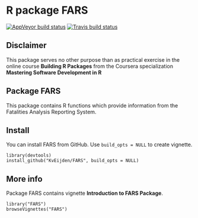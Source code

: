 # R package FARS 

<!-- badges: start -->

[![AppVeyor build status](https://ci.appveyor.com/api/projects/status/github/Jechu2/FARS?branch=master&svg=true)](https://ci.appveyor.com/project/Jechu2/FARS)
[![Travis build status](https://travis-ci.com/Jechu2/FARS.svg?branch=master)](https://travis-ci.com/Jechu2/FARS)
<!-- badges: end -->

## Disclaimer

This package serves no other purpose than as practical exercise in the online course **Building R Packages** from the Coursera specialization **Mastering Software Development in R**

## Package FARS

This package contains R functions which provide information from the Fatalities Analysis Reporting System.

## Install

You can install FARS from GitHub. Use `build_opts = NULL` to create vignette.

~~~~
library(devtools)
install_github("KvEijden/FARS", build_opts = NULL)
~~~~

## More info

Package FARS contains vignette **Introduction to FARS Package**.

~~~~
library("FARS")
browseVignettes("FARS")
~~~~




